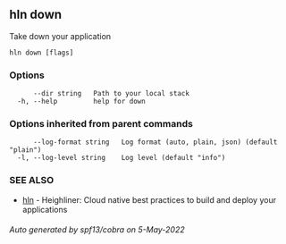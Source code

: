 ## hln down

Take down your application

```
hln down [flags]
```

### Options

```
      --dir string   Path to your local stack
  -h, --help         help for down
```

### Options inherited from parent commands

```
      --log-format string   Log format (auto, plain, json) (default "plain")
  -l, --log-level string    Log level (default "info")
```

### SEE ALSO

* [hln](hln.md)	 - Heighliner: Cloud native best practices to build and deploy your applications

###### Auto generated by spf13/cobra on 5-May-2022
